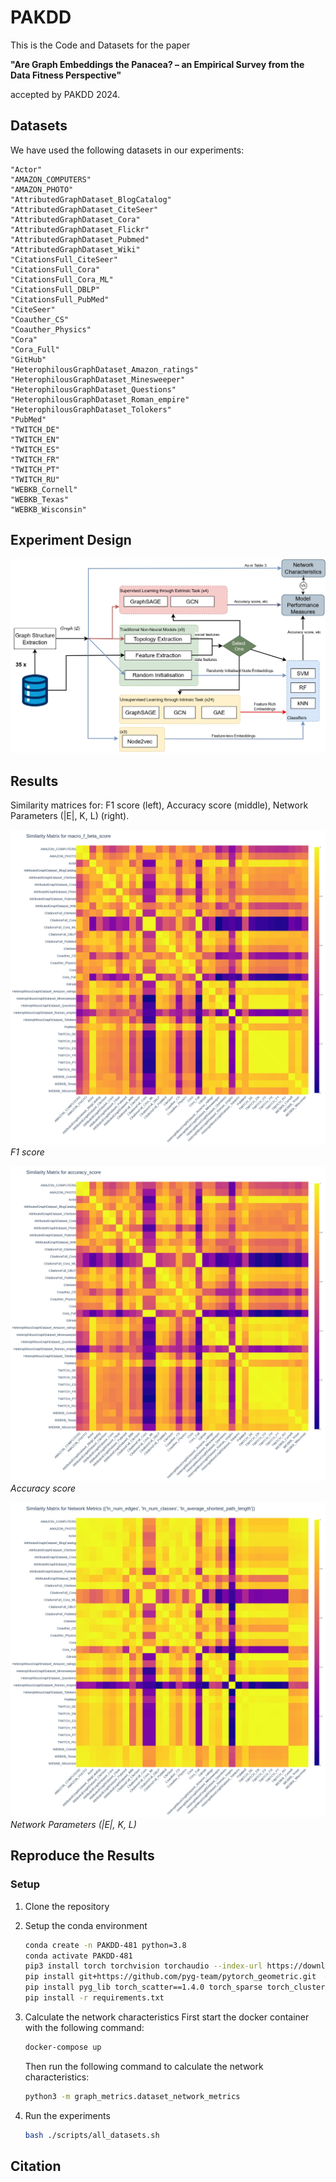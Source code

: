 # PAKDD

This is the Code and Datasets for the paper

**"Are Graph Embeddings the Panacea? – an Empirical Survey from the Data Fitness Perspective"** 

accepted by PAKDD 2024.

## Datasets

We have used the following datasets in our experiments:

    "Actor"
    "AMAZON_COMPUTERS"
    "AMAZON_PHOTO"
    "AttributedGraphDataset_BlogCatalog"
    "AttributedGraphDataset_CiteSeer"
    "AttributedGraphDataset_Cora"
    "AttributedGraphDataset_Flickr"
    "AttributedGraphDataset_Pubmed"
    "AttributedGraphDataset_Wiki"
    "CitationsFull_CiteSeer"
    "CitationsFull_Cora"
    "CitationsFull_Cora_ML"
    "CitationsFull_DBLP"
    "CitationsFull_PubMed"
    "CiteSeer"
    "Coauther_CS"
    "Coauther_Physics"
    "Cora"
    "Cora_Full"
    "GitHub"
    "HeterophilousGraphDataset_Amazon_ratings"
    "HeterophilousGraphDataset_Minesweeper"
    "HeterophilousGraphDataset_Questions"
    "HeterophilousGraphDataset_Roman_empire"
    "HeterophilousGraphDataset_Tolokers"
    "PubMed"
    "TWITCH_DE"
    "TWITCH_EN"
    "TWITCH_ES"
    "TWITCH_FR"
    "TWITCH_PT"
    "TWITCH_RU"
    "WEBKB_Cornell"
    "WEBKB_Texas"
    "WEBKB_Wisconsin"

## Experiment Design

![](./imgs/experiment-design.drawio_page-0001.jpg)

## Results

Similarity matrices for: F1 score (left), Accuracy score (middle), Network Parameters (|E|, K, L) (right).

![Similarity matrices for F1 score](imgs/similarity_matrix_macro_f_beta_score.jpg)
*F1 score*

![Similarity matrices for Accuracy score](imgs/similarity_matrix_accuracy_score.jpg)
*Accuracy score*

![Similarity matrices for Network Parameters (|E|, K, L)](imgs/similarity_matrix_network_ln_num_edges_ln_num_classes_ln_average_shortest_path_length.jpg)
*Network Parameters (|E|, K, L)*


## Reproduce the Results

### Setup

1. Clone the repository
2. Setup the conda environment
   ```bash
   conda create -n PAKDD-481 python=3.8
   conda activate PAKDD-481
   pip3 install torch torchvision torchaudio --index-url https://download.pytorch.org/whl/cu118 # install pytorch
   pip install git+https://github.com/pyg-team/pytorch_geometric.git  # install pytorch geometric
   pip install pyg_lib torch_scatter==1.4.0 torch_sparse torch_cluster torch_spline_conv -f https://data.pyg.org/whl/torch-2.2.0+cpu.html  
   pip install -r requirements.txt
   ```

3. Calculate the network characteristics
   First start the docker container with the following command:
   ```bash
   docker-compose up
   ```
   Then run the following command to calculate the network characteristics:
   ```bash
   python3 -m graph_metrics.dataset_network_metrics
   ```

4. Run the experiments
   ```bash
   bash ./scripts/all_datasets.sh
   ```

## Citation
